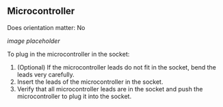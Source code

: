 ## Microcontroller

Does orientation matter: No

*image placeholder*

To plug in the microcontroller in the socket:

1. (Optional) If the microcontroller leads do not fit in the socket, bend the leads very carefully.
2. Insert the leads of the microcontroller in the socket.
3. Verify that all microcontroller leads are in the socket and push the microcontroller to plug it into the socket.
